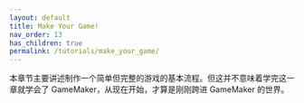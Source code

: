 ```yaml
---
layout: default
title: Make Your Game!
nav_order: 13
has_children: true
permalink: /tutorials/make_your_game/
---
```


本章节主要讲述制作一个简单但完整的游戏的基本流程。但这并不意味着学完这一章就学会了 GameMaker，从现在开始，才算是刚刚跨进 GameMaker 的世界。
